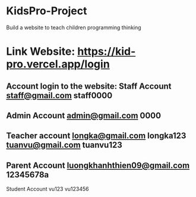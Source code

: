 # KidsPro-Project
Build a website to teach children programming thinking
# Link Website: https://kid-pro.vercel.app/login
Account login to the website:
Staff Account
staff@gmail.com
staff0000
---------
Admin Account
admin@gmail.com
0000
---------
Teacher account
longka@gmail.com
longka123
tuanvu@gmail.com
tuanvu123
---------
Parent Account
luongkhanhthien09@gmail.com
12345678a
---------
Student Account
vu123
vu123456
